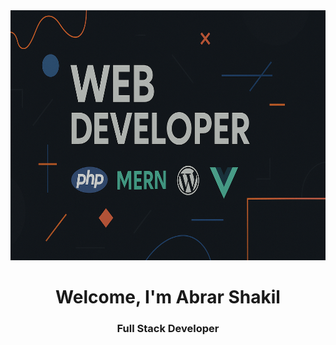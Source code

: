 <meta name="google-site-verification" content="6f7kjEWEREJVKtUnMgX2eTtNi_b8H_HwOa0wqdLKZTM" />
<img  width="100%" src="images/ChatGPT Image Jun 18, 2025, 05_08_18 PM.png" height="400px">
<h1 align="center">Welcome, I'm Abrar Shakil</h1>
<h3 align="center">Full Stack Developer</h3>

